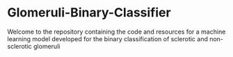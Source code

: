 # Glomeruli-Binary-Classifier
Welcome to the repository containing the code and resources for a machine learning model developed for the binary classification of sclerotic and non-sclerotic glomeruli
